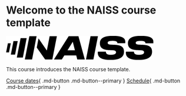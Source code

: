 # Welcome to the NAISS course template

![The NAISS logo](logo/naiss_logo_inverted.png)

This course introduces the NAISS course template.

[Course dates](course_dates.md){ .md-button .md-button--primary }
[Schedule](schedule.md){ .md-button .md-button--primary }


